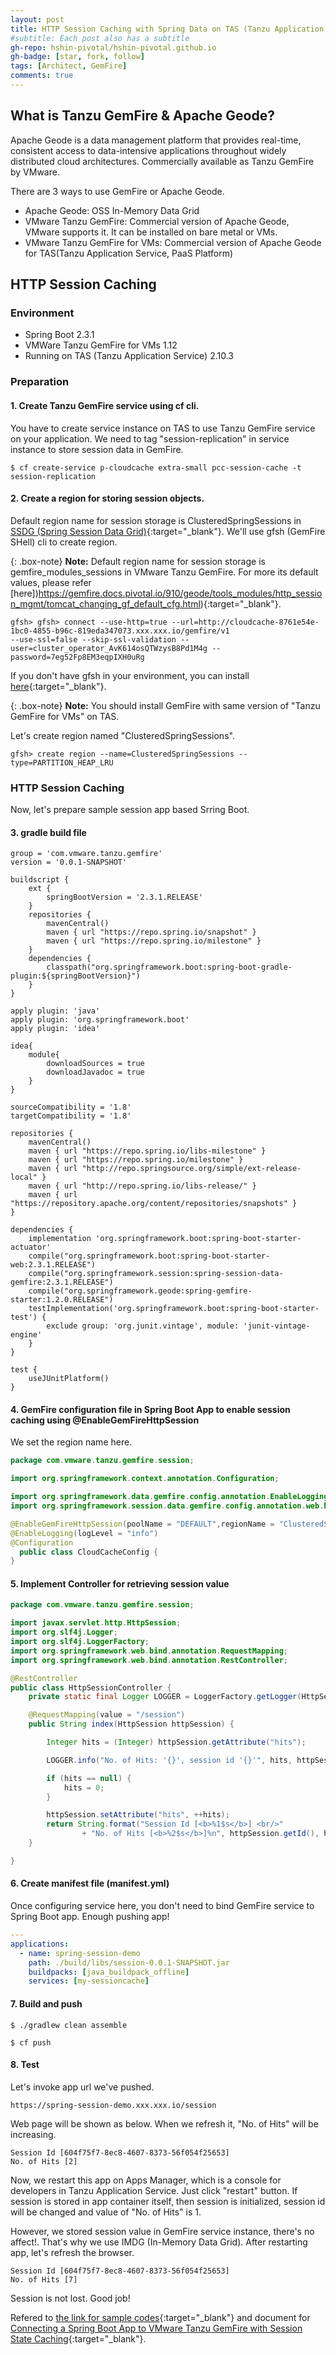 ```yaml
---
layout: post
title: HTTP Session Caching with Spring Data on TAS (Tanzu Application Service)
#subtitle: Each post also has a subtitle
gh-repo: hshin-pivotal/hshin-pivotal.github.io
gh-badge: [star, fork, follow]
tags: [Architect, GemFire]
comments: true
---
```


## What is Tanzu GemFire & Apache Geode?

Apache Geode is a data management platform that provides real-time, consistent access to data-intensive applications throughout widely distributed cloud architectures. Commercially available as Tanzu GemFire by VMware.

There are 3 ways to use GemFire or Apache Geode. 
- Apache Geode: OSS In-Memory Data Grid
- VMware Tanzu GemFire: Commercial version of Apache Geode, VMware supports it. It can be installed on bare metal or VMs.
- VMware Tanzu GemFire for VMs: Commercial version of Apache Geode for TAS(Tanzu Application Service, PaaS Platform)


## HTTP Session Caching

### Environment
- Spring Boot 2.3.1
- VMWare Tanzu GemFire for VMs 1.12
- Running on TAS (Tanzu Application Service) 2.10.3

### Preparation

#### 1. Create Tanzu GemFire service using cf cli.
You have to create service instance on TAS to use Tanzu GemFire service on your application. We need to tag "session-replication" in service instance to store session data in GemFire.

```shell
$ cf create-service p-cloudcache extra-small pcc-session-cache -t session-replication
```

#### 2. Create a region for storing session objects.
Default region name for session storage is ClusteredSpringSessions in [SSDG (Spring Session Data Grid)](https://spring.io/projects/spring-session-data-geode){:target="_blank"}. We'll use gfsh (GemFire SHell) cli to create region. 

{: .box-note}
**Note:** Default region name for session storage is gemfire_modules_sessions in VMware Tanzu GemFire. For more its default values, please refer [here])https://gemfire.docs.pivotal.io/910/geode/tools_modules/http_session_mgmt/tomcat_changing_gf_default_cfg.html){:target="_blank"}. 


```shell
gfsh> gfsh> connect --use-http=true --url=http://cloudcache-8761e54e-1bc0-4855-b96c-819eda347073.xxx.xxx.io/gemfire/v1
--use-ssl=false --skip-ssl-validation --user=cluster_operator_AvK614osQTWzysB8Pd1M4g --password=7eg52Fp8EM3eqpIXH0uRg
```
If you don't have gfsh in your environment, you can install [here](2020-10-29-gemfire-installation-on-mac){:target="_blank"}. 

{: .box-note}
**Note:** You should install GemFire with same version of "Tanzu GemFire for VMs" on TAS.

Let's create region named "ClusteredSpringSessions".

```shell
gfsh> create region --name=ClusteredSpringSessions --type=PARTITION_HEAP_LRU
```

### HTTP Session Caching

Now, let's prepare sample session app based Srring Boot.

#### 3. gradle build file

```text
group = 'com.vmware.tanzu.gemfire'
version = '0.0.1-SNAPSHOT'

buildscript {
    ext {
        springBootVersion = '2.3.1.RELEASE'
    }
    repositories {
        mavenCentral()
        maven { url "https://repo.spring.io/snapshot" }
        maven { url "https://repo.spring.io/milestone" }
    }
    dependencies {
        classpath("org.springframework.boot:spring-boot-gradle-plugin:${springBootVersion}")
    }
}

apply plugin: 'java'
apply plugin: 'org.springframework.boot'
apply plugin: 'idea'

idea{
    module{
        downloadSources = true
        downloadJavadoc = true
    }
}

sourceCompatibility = '1.8'
targetCompatibility = '1.8'

repositories {
    mavenCentral()
    maven { url "https://repo.spring.io/libs-milestone" }
    maven { url "https://repo.spring.io/milestone" }
    maven { url "http://repo.springsource.org/simple/ext-release-local" }
    maven { url "http://repo.spring.io/libs-release/" }
    maven { url "https://repository.apache.org/content/repositories/snapshots" }
}

dependencies {
    implementation 'org.springframework.boot:spring-boot-starter-actuator'
    compile("org.springframework.boot:spring-boot-starter-web:2.3.1.RELEASE")
    compile("org.springframework.session:spring-session-data-gemfire:2.3.1.RELEASE")
    compile("org.springframework.geode:spring-gemfire-starter:1.2.0.RELEASE")
    testImplementation('org.springframework.boot:spring-boot-starter-test') {
        exclude group: 'org.junit.vintage', module: 'junit-vintage-engine'
    }
}

test {
    useJUnitPlatform()
}
```

#### 4. GemFire configuration file in Spring Boot App to enable session caching using @EnableGemFireHttpSession

We set the region name here.

```java
package com.vmware.tanzu.gemfire.session;

import org.springframework.context.annotation.Configuration;

import org.springframework.data.gemfire.config.annotation.EnableLogging;
import org.springframework.session.data.gemfire.config.annotation.web.http.EnableGemFireHttpSession;

@EnableGemFireHttpSession(poolName = "DEFAULT",regionName = "ClusteredSpringSessions")
@EnableLogging(logLevel = "info")
@Configuration
  public class CloudCacheConfig {
}
```

#### 5. Implement Controller for retrieving session value

```java
package com.vmware.tanzu.gemfire.session;

import javax.servlet.http.HttpSession;
import org.slf4j.Logger;
import org.slf4j.LoggerFactory;
import org.springframework.web.bind.annotation.RequestMapping;
import org.springframework.web.bind.annotation.RestController;

@RestController
public class HttpSessionController {
    private static final Logger LOGGER = LoggerFactory.getLogger(HttpSessionController.class);

    @RequestMapping(value = "/session")
    public String index(HttpSession httpSession) {

        Integer hits = (Integer) httpSession.getAttribute("hits");

        LOGGER.info("No. of Hits: '{}', session id '{}'", hits, httpSession.getId());

        if (hits == null) {
            hits = 0;
        }

        httpSession.setAttribute("hits", ++hits);
        return String.format("Session Id [<b>%1$s</b>] <br/>"
                + "No. of Hits [<b>%2$s</b>]%n", httpSession.getId(), httpSession.getAttribute("hits"));
    }

}
```

#### 6. Create manifest file (manifest.yml)
Once configuring service here, you don't need to bind GemFire service to Spring Boot app. Enough pushing app!

```yml
---
applications:
  - name: spring-session-demo
    path: ./build/libs/session-0.0.1-SNAPSHOT.jar
    buildpacks: [java_buildpack_offline]
    services: [my-sessioncache]
```

#### 7. Build and push

```shell
$ ./gradlew clean assemble

$ cf push
```

#### 8. Test

Let's invoke app url we've pushed. 

```text
https://spring-session-demo.xxx.xxx.io/session
```

Web page will be shown as below. When we refresh it, "No. of Hits" will be increasing.
```text
Session Id [604f75f7-8ec8-4607-8373-56f054f25653]
No. of Hits [2]
```

Now, we restart this app on Apps Manager, which is a console for developers in Tanzu Application Service. Just click "restart" button. If session is stored in app container itself, then session is initialized, session id will be changed and value of "No. of Hits" is 1. 

However, we stored session value in GemFire service instance, there's no affect!. That's why we use IMDG (In-Memory Data Grid). After restarting app, let's refresh the browser.

```text
Session Id [604f75f7-8ec8-4607-8373-56f054f25653]
No. of Hits [7]
```

Session is not lost. Good job!

Refered to [the link for sample codes](https://github.com/Tanzu-Solutions-Engineering/PivotalCloudCache-Workshop/){:target="_blank"} and document for [Connecting a Spring Boot App to VMware Tanzu GemFire with Session State Caching](https://docs.pivotal.io/p-cloud-cache/1-12/Spring-SessionState.html){:target="_blank"}.


